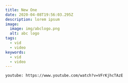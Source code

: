 ```yaml
---
title: New One
date: 2020-04-08T19:56:03.295Z
description: lorem ipsum
image:
  image: img/abclogo.png
  alt: abc logo
tags:
  - vid
  - video
keywords:
  - vid
  - video
---
```

`youtube: https://www.youtube.com/watch?v=VFrKjhcTAzE`
